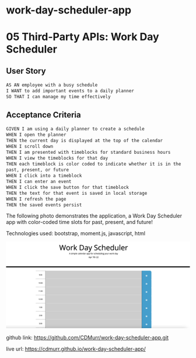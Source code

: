 # work-day-scheduler-app

# 05 Third-Party APIs: Work Day Scheduler

## User Story

```
AS AN employee with a busy schedule
I WANT to add important events to a daily planner
SO THAT I can manage my time effectively
```

## Acceptance Criteria

```
GIVEN I am using a daily planner to create a schedule
WHEN I open the planner
THEN the current day is displayed at the top of the calendar
WHEN I scroll down
THEN I am presented with timeblocks for standard business hours
WHEN I view the timeblocks for that day
THEN each timeblock is color coded to indicate whether it is in the past, present, or future
WHEN I click into a timeblock
THEN I can enter an event
WHEN I click the save button for that timeblock
THEN the text for that event is saved in local storage
WHEN I refresh the page
THEN the saved events persist
```

The following photo demonstrates the application, a Work Day Scheduler app with color-coded time slots for past, present, and future!

Technologies used: bootstrap, moment.js, javascript, html 

![alt text](./Screen%20Shot%202022-04-07%20at%2011.57.32%20PM.png)

github link:
https://github.com/CDMurr/work-day-scheduler-app.git

live url:
https://cdmurr.github.io/work-day-scheduler-app/
